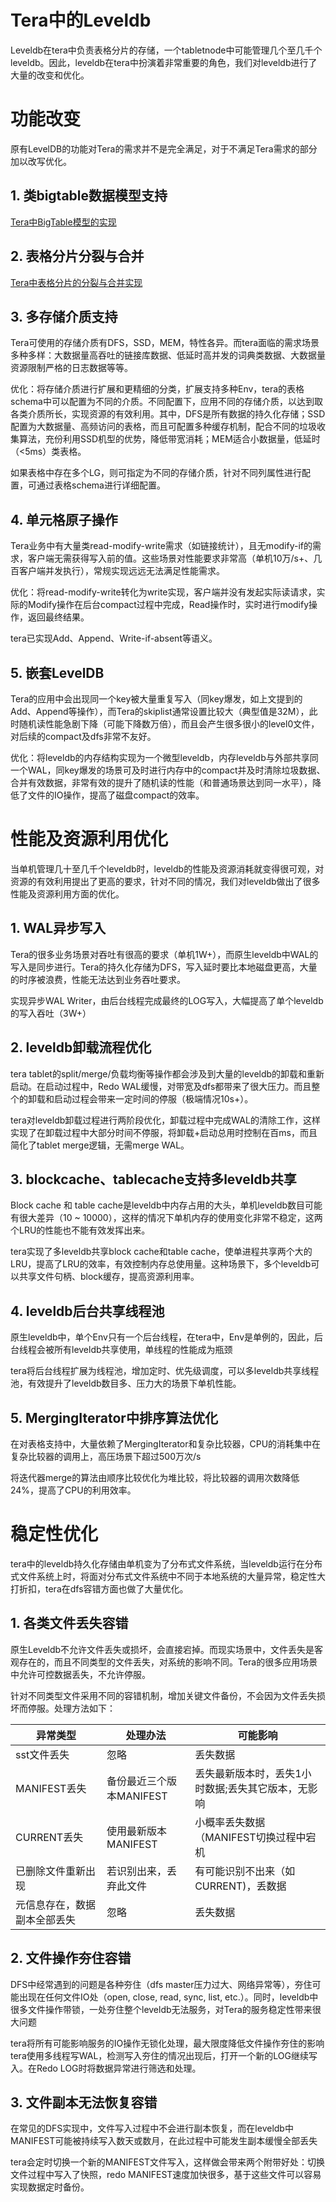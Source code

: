 Tera中的Leveldb
=====

Leveldb在tera中负责表格分片的存储，一个tabletnode中可能管理几个至几千个leveldb。因此，leveldb在tera中扮演着非常重要的角色，我们对leveldb进行了大量的改变和优化。

# 功能改变

原有LevelDB的功能对Tera的需求并不是完全满足，对于不满足Tera需求的部分加以改写优化。

## 1. 类bigtable数据模型支持

[Tera中BigTable模型的实现](https://github.com/BaiduPS/tera/blob/master/doc/bigtable.md)

## 2. 表格分片分裂与合并

[Tera中表格分片的分裂与合并实现](https://github.com/BaiduPS/tera/blob/master/doc/split_merge.md)

## 3. 多存储介质支持

Tera可使用的存储介质有DFS，SSD，MEM，特性各异。而tera面临的需求场景多种多样：大数据量高吞吐的链接库数据、低延时高并发的词典类数据、大数据量资源限制严格的日志数据等等。

优化：将存储介质进行扩展和更精细的分类，扩展支持多种Env，tera的表格schema中可以配置为不同的介质。不同配置下，应用不同的存储介质，以达到取各类介质所长，实现资源的有效利用。其中，DFS是所有数据的持久化存储；SSD配置为大数据量、高频访问的表格，而且可配置多种缓存机制，配合不同的垃圾收集算法，充份利用SSD机型的优势，降低带宽消耗；MEM适合小数据量，低延时（<5ms）类表格。

如果表格中存在多个LG，则可指定为不同的存储介质，针对不同列属性进行配置，可通过表格schema进行详细配置。

## 4. 单元格原子操作

Tera业务中有大量类read-modify-write需求（如链接统计），且无modify-if的需求，客户端无需获得写入前的值。这些场景对性能要求非常高（单机10万/s+、几百客户端并发执行），常规实现远远无法满足性能需求。

优化：将read-modify-write转化为write实现，客户端并没有发起实际读请求，实际的Modify操作在后台compact过程中完成，Read操作时，实时进行modify操作，返回最终结果。

tera已实现Add、Append、Write-if-absent等语义。

## 5. 嵌套LevelDB

Tera的应用中会出现同一个key被大量重复写入（同key爆发，如上文提到的Add、Append等操作），而Tera的skiplist通常设置比较大（典型值是32M），此时随机读性能急剧下降（可能下降数万倍），而且会产生很多很小的level0文件，对后续的compact及dfs非常不友好。

优化：将leveldb的内存结构实现为一个微型leveldb，内存leveldb与外部共享同一个WAL，同key爆发的场景可及时进行内存中的compact并及时清除垃圾数据、合并有效数据，非常有效的提升了随机读的性能（和普通场景达到同一水平），降低了文件的IO操作，提高了磁盘compact的效率。

# 性能及资源利用优化

当单机管理几十至几千个leveldb时，leveldb的性能及资源消耗就变得很可观，对资源的有效利用提出了更高的要求，针对不同的情况，我们对leveldb做出了很多性能及资源利用方面的优化。

## 1. WAL异步写入

Tera的很多业务场景对吞吐有很高的要求（单机1W+），而原生leveldb中WAL的写入是同步进行。Tera的持久化存储为DFS，写入延时要比本地磁盘更高，大量的时序被浪费，性能无法达到业务吞吐要求。

实现异步WAL Writer，由后台线程完成最终的LOG写入，大幅提高了单个leveldb的写入吞吐（3W+）

## 2. leveldb卸载流程优化

tera tablet的split/merge/负载均衡等操作都会涉及到大量的leveldb的卸载和重新启动。在启动过程中，Redo WAL缓慢，对带宽及dfs都带来了很大压力。而且整个的卸载和启动过程会带来一定时间的停服（极端情况10s+）。

tera对leveldb卸载过程进行两阶段优化，卸载过程中完成WAL的清除工作，这样实现了在卸载过程中大部分时间不停服，将卸载+启动总用时控制在百ms，而且简化了tablet merge逻辑，无需merge WAL。

## 3. blockcache、tablecache支持多leveldb共享

Block cache 和 table cache是leveldb中内存占用的大头，单机leveldb数目可能有很大差异（10 ~ 10000），这样的情况下单机内存的使用变化非常不稳定，这两个LRU的性能也不能有效发挥出来。

tera实现了多leveldb共享block cache和table cache，使单进程共享两个大的LRU，提高了LRU的效率，有效控制内存总使用量。这种场景下，多个leveldb可以共享文件句柄、block缓存，提高资源利用率。

## 4. leveldb后台共享线程池

原生leveldb中，单个Env只有一个后台线程，在tera中，Env是单例的，因此，后台线程会被所有leveldb共享使用，单线程的性能成为瓶颈

tera将后台线程扩展为线程池，增加定时、优先级调度，可以多leveldb共享线程池，有效提升了leveldb数目多、压力大的场景下单机性能。

## 5. MergingIterator中排序算法优化

在对表格支持中，大量依赖了MergingIterator和复杂比较器，CPU的消耗集中在复杂比较器的调用上，高压场景下超过500万次/s

将迭代器merge的算法由顺序比较优化为堆比较，将比较器的调用次数降低24%，提高了CPU的利用效率。

# 稳定性优化

tera中的leveldb持久化存储由单机变为了分布式文件系统，当leveldb运行在分布式文件系统上时，将面对分布式文件系统中不同于本地系统的大量异常，稳定性大打折扣，tera在dfs容错方面也做了大量优化。

## 1. 各类文件丢失容错

原生Leveldb不允许文件丢失或损坏，会直接宕掉。而现实场景中，文件丢失是客观存在的，而且不同类型的文件丢失，对系统的影响不同。Tera的很多应用场景中允许可控数据丢失，不允许停服。

针对不同类型文件采用不同的容错机制，增加关键文件备份，不会因为文件丢失损坏而停服。处理方法如下：

异常类型           | 处理办法                 | 可能影响
---                | ---                      | ---
sst文件丢失        | 忽略                     | 丢失数据
MANIFEST丢失       | 备份最近三个版本MANIFEST | 丢失最新版本时，丢失1小时数据;丢失其它版本，无影响
CURRENT丢失        | 使用最新版本MANIFEST     | 小概率丢失数据（MANIFEST切换过程中宕机
已删除文件重新出现 | 若识别出来，丢弃此文件   | 有可能识别不出来（如CURRENT)，丢数据
元信息存在，数据副本全部丢失| 忽略            | 丢失数据

## 2. 文件操作夯住容错

DFS中经常遇到的问题是各种夯住（dfs master压力过大、网络异常等），夯住可能出现在任何文件IO处（open, close, read, sync, list, etc.）。同时，leveldb中很多文件操作带锁，一处夯住整个leveldb无法服务，对Tera的服务稳定性带来很大问题

tera将所有可能影响服务的IO操作无锁化处理，最大限度降低文件操作夯住的影响
tera使用多线程写WAL，检测写入夯住的情况出现后，打开一个新的LOG继续写入。在Redo LOG时将数据异常进行筛选和处理。

## 3. 文件副本无法恢复容错

在常见的DFS实现中，文件写入过程中不会进行副本恢复，而在leveldb中MANIFEST可能被持续写入数天或数月，在此过程中可能发生副本缓慢全部丢失

tera会定时切换一个新的MANIFEST文件写入，这样做会带来两个附带好处：切换文件过程中写入了快照，redo MANIFEST速度加快很多，基于这些文件可以容易实现数据定时备份。

